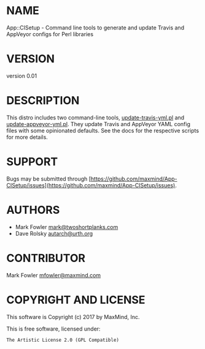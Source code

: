 # NAME

App::CISetup - Command line tools to generate and update Travis and AppVeyor configs for Perl libraries

# VERSION

version 0.01

# DESCRIPTION

This distro includes two command-line tools, [update-travis-yml.pl](https://metacpan.org/pod/update-travis-yml.pl) and
[update-appveyor-yml.pl](https://metacpan.org/pod/update-appveyor-yml.pl). They update Travis and AppVeyor YAML config files
with some opinionated defaults. See the docs for the respective scripts for
more details.

# SUPPORT

Bugs may be submitted through [https://github.com/maxmind/App-CISetup/issues](https://github.com/maxmind/App-CISetup/issues).

# AUTHORS

- Mark Fowler <mark@twoshortplanks.com>
- Dave Rolsky <autarch@urth.org>

# CONTRIBUTOR

Mark Fowler <mfowler@maxmind.com>

# COPYRIGHT AND LICENSE

This software is Copyright (c) 2017 by MaxMind, Inc.

This is free software, licensed under:

    The Artistic License 2.0 (GPL Compatible)
